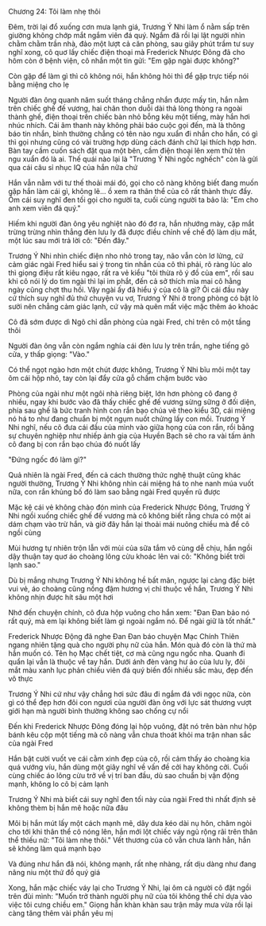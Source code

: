 




Chương 24: Tôi làm nhẹ thôi

Đêm, trời lại đổ xuống cơn mưa lạnh giá, Trương Ý Nhi làm ổ nằm sấp trên giường không chớp mắt ngắm viên đá quý. Ngắm đã rồi lại lật người nhìn chằm chằm trần nhà, đảo một lượt cả căn phòng, sau giây phút trầm tư suy nghĩ xong, cô quơ lấy chiếc điện thoại mà Frederick Nhược Đông đã cho hôm còn ở bệnh viện, cô nhắn một tin gửi: "Em gặp ngài được không?"

Còn gặp để làm gì thì cô không nói, hắn không hỏi thì để gặp trực tiếp nói bằng miệng cho lẹ

Người đàn ông quanh năm suốt tháng chẳng nhắn được mấy tin, hắn nằm trên chiếc ghế đế vương, hai chân thon duỗi dài thả lòng thòng ra ngoài thành ghế, điện thoại trên chiếc bàn nhỏ bỗng kêu một tiếng, mày hắn hơi nhúc nhích. Cái âm thanh này không phải báo cuộc gọi đến, mà là thông báo tin nhắn, bình thường chẳng có tên nào ngu xuẩn đi nhắn cho hắn, có gì thì gọi nhưng cũng có vài trường hợp dùng cách đánh chữ lại thích hợp hơn. Bàn tay cầm cuốn sách đặt qua một bên, cầm điện thoại lên xem thử tên ngu xuẩn đó là ai. Thế quái nào lại là "Trương Ý Nhi ngốc nghếch" còn là gửi qua cái câu sỉ nhục IQ của hắn nữa chứ

Hắn vẫn nằm với tư thế thoải mái đó, gọi cho cô nàng không biết đang muốn gặp hắn làm cái gì, không lẽ... ồ xem ra thân thể của cô rất thành thực đấy. Ôm cái suy nghĩ đen tối gọi cho người ta, cuối cùng người ta bảo là: "Em cho anh xem viên đá quý."

Hiếm khi người đàn ông yêu nghiệt nào đó đơ ra, hắn nhướng mày, cặp mắt trừng trừng nhìn thẳng đèn lưu ly đã được điều chỉnh về chế độ làm dịu mắt, một lúc sau mới trả lời cô: "Đến đây."

Trương Ý Nhi nhìn chiếc điện nho nhỏ trong tay, não vẫn còn lơ lửng, cứ cảm giác ngài Fred hiểu sai ý trong tin nhắn của cô thì phải, rõ ràng lúc alo thì giọng điệu rất kiêu ngạo, rất ra vẻ kiểu "tôi thừa rõ ý đồ của em", rồi sau khi cô nói lý do tìm ngài thì lại im phắt, đến cả sở thích mỉa mai cô hằng ngày cũng chợt thu hồi. Vậy ngài ấy đã hiểu ý của cô là gì? Ôi cái đầu này cứ thích suy nghĩ đủ thứ chuyện vu vơ, Trương Ý Nhi ở trong phòng có bật lò sưởi nên chẳng cảm giác lạnh, cứ vậy mà quên mất việc mặc thêm áo khoác

Cô đã sớm được dì Ngô chỉ dẫn phòng của ngài Fred, chỉ trên cô một tầng thôi

Người đàn ông vẫn còn ngắm nghía cái đèn lưu ly trên trần, nghe tiếng gõ cửa, y thấp giọng: "Vào."

Có thể ngọt ngào hơn một chút được không, Trương Ý Nhi bĩu môi một tay ôm cái hộp nhỏ, tay còn lại đẩy cửa gỗ chầm chậm bước vào

Phòng của ngài như một ngôi nhà riêng biệt, lớn hơn phòng cô đang ở nhiều, ngay khi bước vào đã thấy chiếc ghế đế vương sừng sững ở đối diện, phía sau ghế là bức tranh hình con rắn bạo chúa vẽ theo kiểu 3D, cái miệng nó há to như đang chuẩn bị một ngụm nuốt chửng lấy con mồi. Trương Ý Nhi nghĩ, nếu cô đưa cái đầu của mình vào giữa họng của con rắn, rồi bằng sự chuyên nghiệp như nhiếp ảnh gia của Huyền Bạch sẽ cho ra vài tấm ảnh cô đang bị con rắn bạo chúa đó nuốt lấy

"Đứng ngốc đó làm gì?"

Quả nhiên là ngài Fred, đến cả cách thường thức nghệ thuật cũng khác người thường, Trương Ý Nhi không nhìn cái miệng há to nhe nanh múa vuốt nữa, con rắn khủng bố đó làm sao bằng ngài Fred quyến rũ được

Mặc kệ cái vẻ không chào đón mình của Frederick Nhược Đông, Trương Ý Nhi ngồi xuống chiếc ghế đế vương mà cô không biết rằng chưa có một ai dám chạm vào trừ hắn, và giờ đây hắn lại thoải mái nuông chiều mà để cô ngồi cùng

Mùi hương tự nhiên trộn lẫn với mùi của sữa tắm vô cùng dễ chịu, hắn ngồi dậy thuận tay quơ áo choàng lông cừu khoác lên vai cô: "Không biết trời lạnh sao."

Dù bị mắng nhưng Trương Ý Nhi không hề bất mãn, ngược lại càng đặc biệt vui vẻ, áo choàng cũng nồng đậm hương vị chỉ thuộc về hắn, Trương Ý Nhi không nhịn được hít sâu một hơi

Nhớ đến chuyện chính, cô đưa hộp vuông cho hắn xem: "Đan Đan bảo nó rất quý, mà em lại không biết làm gì ngoài ngắm nó. Để ngài giữ là tốt nhất."

Frederick Nhược Động đã nghe Đan Đan báo chuyện Mạc Chính Thiên ngang nhiên tặng quà cho người phụ nữ của hắn. Món quà đó còn là thứ mà hắn muốn có. Tên họ Mạc chết tiệt, cơ mà cũng ngu ngốc nha. Quanh đi quẩn lại vẫn là thuộc về tay hắn. Dưới ánh đèn vàng hư ảo của lưu ly, đôi mắt màu xanh lục phản chiếu viên đá quý biến đổi nhiều sắc màu, đẹp đến vô thực

Trương Ý Nhi cứ như vậy chẳng hơi sức đâu đi ngắm đá với ngọc nữa, còn gì có thể đẹp hơn đôi con ngươi của người đàn ông với lực sát thương vượt giới hạn mà người bình thường không sao chống cự nổi

Đến khi Frederick Nhược Đông đóng lại hộp vuông, đặt nó trên bàn như hộp bánh kêu cộp một tiếng mà cô nàng vẫn chưa thoát khỏi ma trận nhan sắc của ngài Fred

Hắn bật cười vuốt ve cái cằm xinh đẹp của cô, rồi cảm thấy áo choàng kia quá vướng víu, hắn dùng một giây nghĩ về vấn đề cởi hay không cởi. Cuối cùng chiếc áo lông cừu trở về vị trí ban đầu, dù sao chuẩn bị vận động mạnh, không lo cô bị cảm lạnh

Trương Ý Nhi mà biết cái suy nghĩ đen tối này của ngài Fred thì nhất định sẽ không thèm bị hắn mê hoặc nữa đâu

Môi bị hắn mút lấy một cách mạnh mẽ, dây dưa kéo dài nụ hôn, châm ngòi cho tới khi thân thể cô nóng lên, hắn mới lột chiếc váy ngủ rộng rãi trên thân thể thiếu nữ: "Tôi làm nhẹ thôi." Vết thương của cô vẫn chưa lành hẳn, hắn sẽ không làm quá mạnh bạo

Và đúng như hắn đã nói, không mạnh, rất nhẹ nhàng, rất dịu dàng như đang nâng niu một thứ đồ quý giá

Xong, hắn mặc chiếc váy lại cho Trương Ý Nhi, lại ôm cả người cô đặt ngồi trên đùi mình: "Muốn trở thành người phụ nữ của tôi không thể chỉ dựa vào việc tôi cưng chiều em." Giọng hắn khàn khàn sau trận mây mưa vừa rồi lại càng tăng thêm vài phần yêu mị





